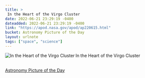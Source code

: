 ```yaml
---
title: > 
 In the Heart of the Virgo Cluster 
date: 2022-06-21 23:29:19 -0400
dateadded: 2022-06-21 23:29:19 -0400
link: "https://apod.nasa.gov/apod/ap220615.html"
bucket: Astronomy Picture of the Day
layout: urlnote
tags: ["space", "science"]
--- 
```

<p><a href="https://apod.nasa.gov/apod/ap220615.html"><img src="https://apod.nasa.gov/apod/calendar/S_220615.jpg" align="left" alt="In the Heart of the Virgo Cluster " border="0" /></a> In the Heart of the Virgo Cluster </p><br clear="all"/>
 <!-- end excerpt --> 
<div class='bucket'><a class='internal-link' href='/buckets/astronomy-picture-of-the-day'>Astronomy Picture of the Day</a></div> 
